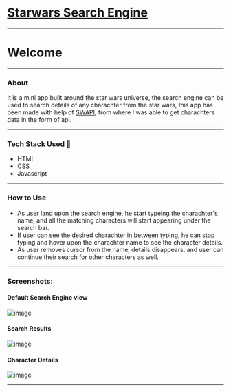 # **[Starwars Search Engine](https://lakshay-star-war.netlify.app/)** 
---

# Welcome
---

### About

It is a mini app built around the star wars universe, the search engine can be used to search details of any charachter from the star wars, this app has been made with help of [SWAPI](https://swapi.dev/), from where I was able to get charachters data in the form of api.

---


### Tech Stack Used :wrench:

- HTML
- CSS
- Javascript

---

### How to Use

- As user land upon the search engine, he start typeing the charachter's name, and all the matching characters will start appearing under the search bar.
- If user can see the desired charachter in between typing, he can stop typing and hover upon the charachter name to see the character details.
- As user removes cursor from the name, details disappears, and user can continue their search for other characters as well.

---

### Screenshots:


#### Default Search Engine view

![image](https://i.ibb.co/LvKSpD5/starwars.png)

#### Search Results

![image](https://i.ibb.co/Fqtk2qJ/starwars-search.png)

#### Character Details

![image](https://i.ibb.co/09w44dV/starwars-result.png)

---
